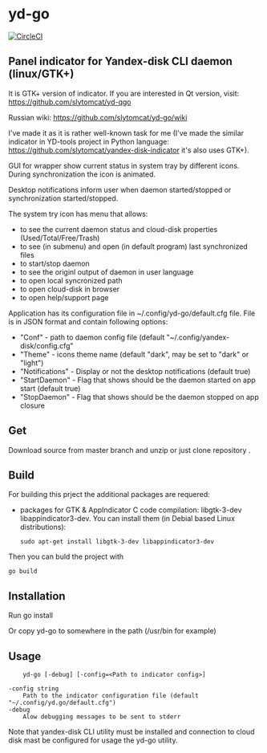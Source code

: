 # yd-go 
[![CircleCI](https://circleci.com/gh/slytomcat/yd-go.svg?style=svg)](https://circleci.com/gh/slytomcat/yd-go)
## Panel indicator for Yandex-disk CLI daemon (linux/GTK+)


It is GTK+ version of indicator. If you are interested in Qt version, visit: https://github.com/slytomcat/yd-qgo

Russian wiki: https://github.com/slytomcat/yd-go/wiki

I've made it as it is rather well-known task for me (I've made the similar indicator in YD-tools project in Python language: https://github.com/slytomcat/yandex-disk-indicator it's also uses GTK+).

GUI for wrapper show current status in system tray by different icons. During synchronization the icon is animated. 

Desktop notifications inform user when daemon started/stopped or synchronization started/stopped.

The system try icon has menu that allows:
  - to see the current daemon status and cloud-disk properties (Used/Total/Free/Trash)
  - to see (in submenu) and open (in default program) last synchronized files 
  - to start/stop daemon
  - to see the originl output of daemon in user language
  - to open local syncronized path
  - to open cloud-disk in browser
  - to open help/support page

Application has its configuration file in ~/.config/yd-go/default.cfg file. File is in JSON format and contain following options:
  - "Conf" - path to daemon config file (default "~/.config/yandex-disk/config.cfg"
  - "Theme" - icons theme name (default "dark", may be set to "dark" or "light")
  - "Notifications" - Display or not the desktop notifications (default true)
  - "StartDaemon" - Flag that shows should be the daemon started on app start (default true)
  - "StopDaemon" - Flag that shows should be the daemon stopped on app closure

## Get
Download source from master branch and unzip or just clone repository .

## Build 
For building this prject the additional packages are requered:
- packages for GTK & AppIndicator C code compilation: libgtk-3-dev libappindicator3-dev. You can install them (in Debial based Linux distributions):

    `sudo apt-get install libgtk-3-dev libappindicator3-dev`

Then you can buld the project with 

    go build

## Installation
Run 
    go install

Or copy yd-go to somewhere in the path (/usr/bin for example)

## Usage
		yd-go [-debug] [-config=<Path to indicator config>]

	-config string
		Path to the indicator configuration file (default "~/.config/yd.go/default.cfg")
	-debug
		Alow debugging messages to be sent to stderr


Note that yandex-disk CLI utility must be installed and connection to cloud disk mast be configured for usage the yd-go utility.
